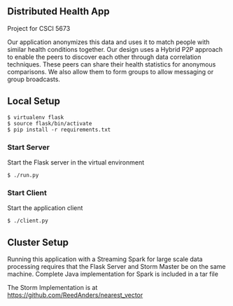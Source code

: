 ## Distributed Health App

Project for CSCI 5673

Our application anonymizes this data and uses it to match people with similar health conditions together. Our design uses a Hybrid P2P approach to enable the peers to discover each other through data correlation techniques. These peers can share their health statistics for anonymous comparisons. We also allow them to form groups to allow messaging or group broadcasts.

## Local Setup

```
$ virtualenv flask
$ source flask/bin/activate
$ pip install -r requirements.txt
```

### Start Server

Start the Flask server in the virtual environment

```
$ ./run.py
```

### Start Client

Start the application client

```
$ ./client.py
```

## Cluster Setup

Running this application with a Streaming Spark for large scale data processing requires that the Flask Server and Storm Master be on the same machine. Complete Java implementation for Spark is included in a tar file

The Storm Implementation is at https://github.com/ReedAnders/nearest_vector
